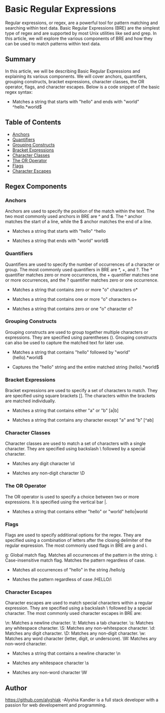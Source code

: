 # Basic Regular Expressions

Regular expressions, or regex, are a powerful tool for pattern matching and searching within text data. Basic Regular Expressions (BRE) are the simplest type of regex and are supported by most Unix utilities like sed and grep. In this article, we will explore the various components of BRE and how they can be used to match patterns within text data.

## Summary

In this article, we will be describing Basic Regular Expressions and explaining its various components. We will cover anchors, quantifiers, grouping constructs, bracket expressions, character classes, the OR operator, flags, and character escapes. Below is a code snippet of the basic regex syntax:

- Matches a string that starts with "hello" and ends with "world"
^hello.*world$


## Table of Contents

- [Anchors](#anchors)
- [Quantifiers](#quantifiers)
- [Grouping Constructs](#grouping-constructs)
- [Bracket Expressions](#bracket-expressions)
- [Character Classes](#character-classes)
- [The OR Operator](#the-or-operator)
- [Flags](#flags)
- [Character Escapes](#character-escapes)

## Regex Components

### Anchors
Anchors are used to specify the position of the match within the text. The two most commonly used anchors in BRE are ^ and $. The ^ anchor matches the start of a line, while the $ anchor matches the end of a line.

- Matches a string that starts with "hello"
^hello

- Matches a string that ends with "world"
world$

### Quantifiers
Quantifiers are used to specify the number of occurrences of a character or group. The most commonly used quantifiers in BRE are *, +, and ?. The * quantifier matches zero or more occurrences, the + quantifier matches one or more occurrences, and the ? quantifier matches zero or one occurrence.

- Matches a string that contains zero or more "o" characters
o*

- Matches a string that contains one or more "o" characters
o+

- Matches a string that contains zero or one "o" character
o?

### Grouping Constructs
Grouping constructs are used to group together multiple characters or expressions. They are specified using parentheses (). Grouping constructs can also be used to capture the matched text for later use.

- Matches a string that contains "hello" followed by "world"
(hello).*world$

- Captures the "hello" string and the entire matched string
(hello).*world$

### Bracket Expressions
Bracket expressions are used to specify a set of characters to match. They are specified using square brackets []. The characters within the brackets are matched individually.

- Matches a string that contains either "a" or "b"
[a|b]

- Matches a string that contains any character except "a" and "b"
[^ab]

### Character Classes
Character classes are used to match a set of characters with a single character. They are specified using backslash \ followed by a special character.

- Matches any digit character
\d

- Matches any non-digit character
\D

### The OR Operator
The OR operator is used to specify a choice between two or more expressions. It is specified using the vertical bar |.

- Matches a string that contains either "hello" or "world"
hello|world

### Flags
Flags are used to specify additional options for the regex. They are specified using a combination of letters after the closing delimiter of the regular expression. The most commonly used flags in BRE are g and i.

g: Global match flag. Matches all occurrences of the pattern in the string.
i: Case-insensitive match flag. Matches the pattern regardless of case.

- Matches all occurrences of "hello" in the string
/hello/g

- Matches the pattern regardless of case
/HELLO/i

### Character Escapes
Character escapes are used to match special characters within a regular expression. They are specified using a backslash \ followed by a special character. The most commonly used character escapes in BRE are:

\n: Matches a newline character.
\t: Matches a tab character.
\s: Matches any whitespace character.
\S: Matches any non-whitespace character.
\d: Matches any digit character.
\D: Matches any non-digit character.
\w: Matches any word character (letter, digit, or underscore).
\W: Matches any non-word character.

- Matches a string that contains a newline character
\n

- Matches any whitespace character
\s

- Matches any non-word character
\W

## Author

https://github.com/alyshiak -Alyshia Kandler is a full stack developer with a passion for web developement and programming.
